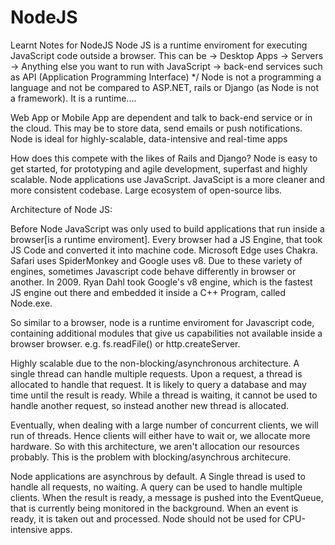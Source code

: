 # NodeJS
Learnt Notes for NodeJS
Node JS is a runtime enviroment for executing JavaScript code outside a browser.
This can be 
-> Desktop Apps
-> Servers
-> Anything else you want to run with JavaScript
-> back-end services such as API (Application Programming Interface)
*/
Node is not a programming a language and not be compared to ASP.NET, rails or Django (as Node is not a framework). It is a runtime....

Web App or Mobile App are dependent and talk to back-end service or in the cloud. This may be to store data, send emails or push notifications. 
Node is ideal for highly-scalable, data-intensive and real-time apps

How does this compete with the likes of Rails and Django?
Node is easy to get started, for prototyping and agile development, superfast and highly scalable.
Node applications use JavaScript. JavaScipt is a more cleaner and more consistent codebase.
Large ecosystem of open-source libs. 

Architecture of Node JS:

Before Node
JavaScript was only used to build applications that run inside a browser[is a runtime enviroment]. Every browser had a JS Engine, that took JS Code and converted it into machine code.
Microsoft Edge uses Chakra. Safari uses SpiderMonkey and Google uses v8. Due to these variety of engines, sometimes Javascript code behave differently in browser or another. 
In 2009. Ryan Dahl took Google's v8 engine, which is the fastest JS engine out there and embedded it inside a C++ Program, called Node.exe.

So similar to a browser, node is a runtime enviroment for Javascript code, containing additional modules that give us capabilities not available inside a browser browser. e.g. fs.readFile() or http.createServer.

Highly scalable due to the non-blocking/asynchronous architecture. A single thread can handle multiple requests. Upon a request, a thread is allocated to handle that request. It is likely to query a database and may time until the result is ready. While a thread is waiting, it cannot be used to handle another request, so instead another new thread is allocated. 

Eventually, when dealing with a large number of concurrent clients, we will run of threads. Hence clients will either have to wait or, we allocate more hardware. So with this architecture, we aren't allocation our resources probably. This is the problem with blocking/asynchrous architecure. 

Node applications are asynchrous by default. A Single thread is used to handle all requests, no waiting. A query can be used to handle multiple clients. When the result is ready, a message is pushed into the EventQueue, that is currently being monitored in the background. When an event is ready, it is taken out and processed. Node should not be used for CPU-intensive apps. 
